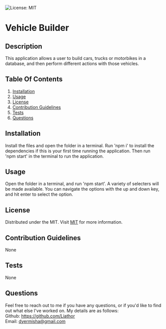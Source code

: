 ![License: MIT](https://img.shields.io/badge/License-MIT-yellow.svg)

# Vehicle Builder

## Description
This application allows a user to build cars, trucks or motorbikes in a database, and then perform different actions with those vehicles.

## Table Of Contents
1. [Installation](#installation)
2. [Usage](#usage)
3. [License](#license)
4. [Contribution Guidelines](#contribution)
5. [Tests](#tests)
6. [Questions](#questions)

## Installation
Install the files and open the folder in a terminal. Run 'npm i' to install the dependencies if this is your first time running the application. Then run 'npm start' in the terminal to run the application.

## Usage
Open the folder in a terminal, and run 'npm start'. A variety of selecters will be made available. You can navigate the options with the up and down key, and hit enter to select the option.

## License
Distributed under the MIT. Visit [MIT](https://opensource.org/licenses/MIT) for more information.

## Contribution Guidelines
None

## Tests
None

## Questions
Feel free to reach out to me if you have any questions, or if you'd like to find out what else I've worked on. My details are as follows:  
  Github: https://github.com/Liathor  
  Email: dyermisha@gmail.com  
